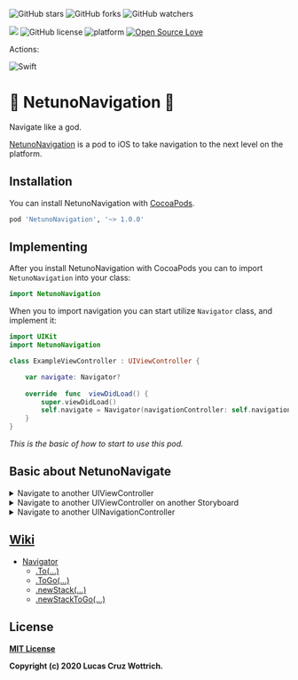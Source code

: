 ![GitHub stars](https://img.shields.io/github/stars/wottrich/NetunoNavigationPod?style=social)
![GitHub forks](https://img.shields.io/github/forks/wottrich/NetunoNavigationPod?style=social)
![GitHub watchers](https://img.shields.io/github/watchers/wottrich/NetunoNavigationPod?style=social)

![](https://img.shields.io/badge/Version-1.0.0-green)
![GitHub license](https://img.shields.io/badge/License-MIT-blue.svg)
![platform](https://img.shields.io/badge/platform-iOS-blue.svg)
[![Open Source Love](https://badges.frapsoft.com/os/v2/open-source.svg?v=103)](https://github.com/wottrich/NetunoNavigationPod)

Actions:

![Swift](https://github.com/Wottrich/NetunoNavigationPod/workflows/Swift/badge.svg?branch=master)

# 🔱 NetunoNavigation 🔱
Navigate like a god.

[NetunoNavigation](https://cocoapods.org/pods/NetunoNavigation) is a pod to iOS to take navigation to the next level on the platform.


## Installation
You can install NetunoNavigation with [CocoaPods](http://cocoapods.org/).

```ruby
pod 'NetunoNavigation', '~> 1.0.0'
```

## Implementing
After you install NetunoNavigation with CocoaPods you can to import `NetunoNavigation` into your class:

```swift
import NetunoNavigation
```

When you to import navigation you can start utilize `Navigator` class, and implement it:

```swift
import UIKit
import NetunoNavigation

class ExampleViewController : UIViewController {

	var navigate: Navigator?
	
	override  func  viewDidLoad() {
		super.viewDidLoad()
		self.navigate = Navigator(navigationController: self.navigationController)
	}	
}
```
_This is the basic of how to start to use this pod._

## Basic about NetunoNavigate

<details><summary>Navigate to another UIViewController</summary> 

**> to**
| Params | Example |
| -- | -- |
| _ currenctViewController | UIViewController |
| viewControllerToGo | T.Type  |
| prepare | ((T?) -> Void)? = nil |

Return: [Go]()

**> toGo**

if you don't need to use prepare you can use .toGo:
| Params | Example |
| -- | -- |
| _ currenctViewController | UIViewController |
| viewControllerToGo | T.Type  |
| segue | Segue = .push(animated: Go.defaultAnimated) |

Return: Bool

```swift
//Transparent
toGo<T: UIViewController>(
  _ currentViewController: String
  viewControllerToGo _: T.Type
  segue: Segue = .push(animated: Go.defaultAnimated)
)

to<T: UIViewController>(
  _ currentViewController: UIViewController
  viewControllerToGo _: T.Type
  prepare: ((T?) -> Void)? = nil
) -> Go

.go(
  segue: Segue = .push(animated: Go.defaultAnimated)
) -> Bool
 
//Example without prepare you can use `toGo`
navigator.toGo(self, viewControllerToGo: AnotherViewController.self)

//Example with prepare
navigator.to(self, viewControllerToGo: AnotherViewController.self) { nextViewController: AnotherViewController? in
	nextViewController.title = "New Title"
}.go()
```
</details>

<details><summary>Navigate to another UIViewController on another Storyboard</summary> 

**> to**
| Params | Example |
| -- | -- |
| _ storyboardToGo | String |
| viewControllerToGo | T.Type  |
| prepare | ((T?) -> Void)? = nil |

Return: [Go]()

**> toGo**

if you don't need to use prepare you can use .toGo:
| Params | Example |
| -- | -- |
| _ storyboardToGo | String |
| viewControllerToGo | T.Type  |
| segue | Segue = .push(animated: Go.defaultAnimated) |

Return: Bool

```swift
//Transparent
toGo<T: UIViewController>(
  _ storyboardToGo: String
  viewControllerToGo _: T.Type
  segue: Segue = .push(animated: Go.defaultAnimated)
)

to<T: UIViewController>(
  _ storyboardToGo: String
  viewControllerToGo _: T.Type
  prepare: ((T?) -> Void)? = nil
) -> Go

.go(
  segue: Segue = .push(animated: Go.defaultAnimated)
) -> Bool
 
//Example without prepare you can use `toGo`
navigator.toGo("AnotherStoryboard", viewControllerToGo: AnotherViewController.self)

//Example with prepare
navigator.to("AnotherStoryboard", viewControllerToGo: AnotherViewController.self) { nextViewController: AnotherViewController? in
	nextViewController.title = "New Title"
}.go()
```

</details>

<details><summary>Navigate to another UINavigationController</summary> 

`.newStack` is used to configure **UINavigationController** and/or **UIStoryboard** that you want to navigate.
To navigate to another screen you need to use `.to` to configure **UIViewController** and/or **prepare** and `.go` to configure how you want to open your screen.
But if you want only **go** you can use `.toGo`.

**If you want to navigate to another Storyboard use `storyboardToGo` param**

**> newStack**
| Params | Example |
| -- | -- |
| navControllerToGo | String |
| _ storyboardToGo | String? = nil  |

Return: [Stack]()?

**.to**
| Params | Example |
| -- | -- |
| viewControllerToGo | T.Type |
| prepare | ((T?) -> Void)? = nil |

Return: [StackGo]()

**.go**
| Params | Example |
| -- | -- |
| _ style | ModalStyleEnum = .none |

Return: Void

<details><summary>**Code .newStack example**</summary>

```swift
//Transparent
.newStack(
  navControllerToGo: String,
  _ storyboardToGo: String? = nil
) -> Stack?

.to<T: UIViewController>(
  viewControllerToGo: T.Type,
  prepare: ((T?) -> Void)? = nil
) -> StackGo

.go(
  _ style: ModalStyleEnum = .none
)

//Example same storyboard
let stack = navigate.newStack("NavigationControllerToGo")
//Example another storyboard
let another = navigate.newStack("NavigationControllerToGo", "AnotherStoryboard")

//Without prepare
stack.to(AnotherViewController.self).go()

//With prepare
stack.to(AnotherViewController.self) { nextViewController in
  nextViewController.title = "new title"
}.go()

```
  
</details>

<details><summary>**Code .newStack with .toGo example**</summary>

```swift
//Transparent
.newStack(
  navControllerToGo: String,
  _ storyboardToGo: String? = nil
) -> Stack?

.toGo<T: UIViewController>(
  _ viewControllerToGo: T.Type? = nil
  style: ModalStyleEnum = .modal(modalTransitionStyle: .crossDissolve, modalPresentationStyle: .fullScreen, animated: true, completion: nil)
) -> Stack

//Example
navigate.newStack("NavigationControllerToGo")
  .toGo(AnotherViewController.self)

```
  
</details>

--

**If you don't need to use prepare you can use `.newStackToGo`:**

**> newStackToGo**

| Params | Example |
| -- | -- |
| _ navControllerToGo | String |
| _ storyboardToGo | String? = nil  |
| viewControllerToGo | T.Type? = nil |
| style | ModalStyleEnum = .none |

Return: [Stack]()?

```swift
//Transparent
newStackToGo<T: UIViewController>(
  _ navControllerToGo: String,
  _ storyboardToGo: String? = nil,
  viewControllerToGo: T.Type,
  style: ModalStyleEnum = .none
) -> Stack?

//Example same storyboard
navigate.newStackToGo("NavigationControllerToGo", viewControllerToGo: AnotherViewController.self, .default)

//Example another storyboard
navigate.newStackToGo(
  "NavigationControllerToGo", //navControllerToGo
  "AnotherStoryboard", //storyboardToGo
  viewControllerToGo: AnotherViewController.self,
  style: .default(animated: true, completion: nil)
)

```

</details>

## [Wiki](https://github.com/Wottrich/NetunoNavigationPod/wiki)
* [Navigator](https://github.com/Wottrich/NetunoNavigationPod/wiki/Navigator)
	* [.To(...)](https://github.com/Wottrich/NetunoNavigationPod/wiki/.to)
	* [.ToGo(...)](https://github.com/Wottrich/NetunoNavigationPod/wiki/.toGo)
	* [.newStack(...)](https://github.com/Wottrich/NetunoNavigationPod/wiki/.newStack)
	* [.newStackToGo(...)](https://github.com/Wottrich/NetunoNavigationPod/wiki/.newStackToGo)
  
## License
[**MIT License**](https://github.com/Wottrich/NetunoNavigationPod/blob/master/LICENSE)

**Copyright (c) 2020 Lucas Cruz Wottrich.**
